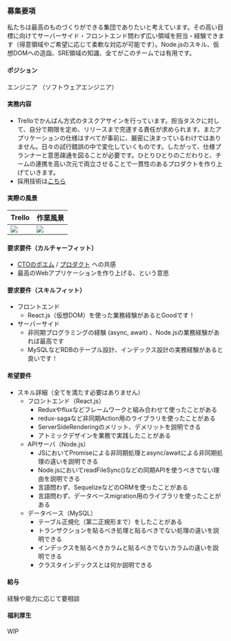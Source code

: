 ### 募集要項
私たちは最高のものづくりができる集団でありたいと考えています。その高い目標に向けてサーバーサイド・フロントエンド問わず広い領域を担当・経験できます（得意領域やご希望に応じて柔軟な対応が可能です）。Node.jsのスキル、仮想DOMへの造詣、SRE領域の知識、全てがこのチームでは有用です。


#### ポジション
エンジニア （ソフトウェアエンジニア）


#### 実務内容
 - Trelloでかんばん方式のタスクアサインを行っています。担当タスクに対して、自分で期限を定め、リリースまで完遂する責任が求められます。またアプリケーションの仕様はすべてが事前に、厳密に決まっているわけではありません。日々の試行錯誤の中で変化していくものです。したがって、仕様プランナーと意思疎通を図ることが必要です。ひとりひとりのこだわりと、チームの連携を高い次元で両立させることで一貫性のあるプロダクトを作り上げていきます。
- 採用技術は[こちら](https://commmune.hatenablog.com/entry/commmune-architecture)


#### 実際の風景

| Trello | 作業風景 |
| ---    |      ---|
|<img src="https://user-images.githubusercontent.com/6558862/67187545-665f4e00-f425-11e9-9d5f-871d37b57b9c.png" />|<img src="https://user-images.githubusercontent.com/6558862/67185954-f1d6e000-f421-11e9-966e-ccc0a02e3933.png" />|

 
#### 要求要件（カルチャーフィット）
 - [CTOのポエム](/cto-poem.md) / [プロダクト](https://commmune.jp/) への共感
 - 最高のWebアプリケーションを作り上げる、という意思


#### 要求要件（スキルフィット）
 - フロントエンド
     - React.js（仮想DOM）を使った業務経験があるとGoodです！
 - サーバーサイド
     - 非同期プログラミングの経験 (async, await) 、Node.jsの業務経験があれば最高です
     - MySQLなどRDBのテーブル設計、インデックス設計の実務経験があると良いです！


#### 希望要件
 - スキル詳細（全てを満たす必要はありません）
     - フロントエンド（React.js）
         - Reduxやfluxなどフレームワークと組み合わせて使ったことがある
         - redux-sagaなど非同期Action用のライブラリを使ったことがある
         - ServerSideRenderingのメリット、デメリットを説明できる
         - アトミックデザインを業務で実践したことがある
     - APIサーバ（Node.js）
         - JSにおいてPromiseによる非同期処理とasync/awaitによる非同期処理の違いを説明できる
         - Node.jsにおいてreadFileSync()などの同期APIを使うべきでない理由を説明できる
         - 言語問わず、SequelizeなどのORMを使ったことがある
         - 言語問わず、データベースmigration用のライブラリを使ったことがある
     - データベース（MySQL）
         - テーブル正規化（第二正規形まで）をしたことがある
         - トランザクションを貼るべき処理と貼るべきでない処理の違いを説明できる
         - インデックスを貼るべきカラムと貼るべきでないカラムの違いを説明できる
         - クラスタインデックスとは何か説明できる


#### 給与
経験や能力に応じて要相談


#### 福利厚生
WIP
